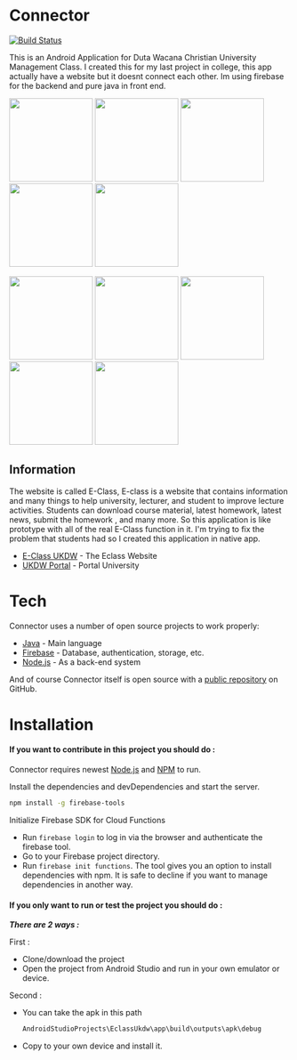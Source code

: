 <h1>Connector</h1>



[![Build Status](https://travis-ci.org/joemccann/dillinger.svg?branch=master)](https://travis-ci.org/joemccann/dillinger)

This is an Android Application for Duta Wacana Christian University Management Class. I created this for my last project in college, this app actually have a website but it doesnt connect each other. Im using firebase for the backend and pure java in front end.


<img src="https://i.imgur.com/5pEbAWe.png" width="150"> <img src="https://i.imgur.com/OcPBSBv.png" width="150">   <img src="https://i.imgur.com/jdRlgva.png" width="150">   <img src="https://i.imgur.com/3V19oX3.png" width="150">   <img src="https://i.imgur.com/vLPPoSy.png" width="150">

<img src="https://i.imgur.com/jRnDH5z.png" width="150"> <img src="https://i.imgur.com/8lNoDej.png" width="150"> <img src="https://i.imgur.com/z34D3fZ.png" width="150"> <img src="https://i.imgur.com/8lNoDej.png" width="150"> <img src="https://i.imgur.com/9MAzWRu.png" width="150">


## Information
The website is called E-Class, E-class is a website that contains information and many things to help university, lecturer, and student to improve lecture activities. Students can download course material, latest homework, latest news, submit the homework , and many more. So this application is like prototype with all of the real E-Class function in it. I'm trying to fix the problem that students had so I created this application in native app.

* [E-Class UKDW](http://eclass.ukdw.ac.id/id/) - The Eclass Website
* [UKDW Portal](https://www.ukdw.ac.id/) - Portal University


<h1>Tech</h1>

Connector uses a number of open source projects to work properly:

* [Java](https://www.java.com/en/) - Main language
* [Firebase](https://firebase.google.com/) - Database, authentication, storage, etc.
* [Node.js](https://nodejs.org/en/) - As a back-end system


And of course Connector itself is open source with a [public repository](https://github.com/yehezkiell/EclassApp)
 on GitHub.

### <h1>Installation</h1>

#### If you want to contribute in this project you should do : 

Connector requires newest [Node.js](https://nodejs.org/) and [NPM](https://www.npmjs.com/) to run.

Install the dependencies and devDependencies and start the server.

```sh
npm install -g firebase-tools
```

Initialize Firebase SDK for Cloud Functions

* Run ```firebase login``` to log in via the browser and authenticate the firebase tool.
* Go to your Firebase project directory.
* Run ```firebase init functions```. The tool gives you an option to install dependencies with npm. It is safe to decline if you want to manage dependencies in another way.

#### If you only want to run or test the project you should do : 

***There are 2 ways :***

First :
* Clone/download the project
* Open the project from Android Studio and run in your own emulator or device.

Second :
* You can take the apk in this path 
    ```sh
    AndroidStudioProjects\EclassUkdw\app\build\outputs\apk\debug 
    ```
* Copy to your own device and install it.



